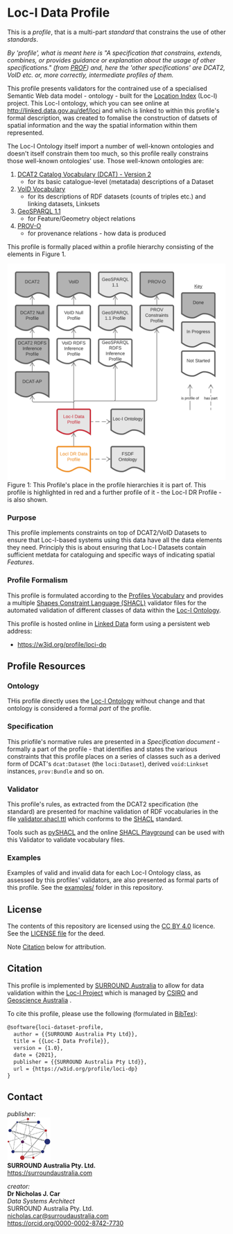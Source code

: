 # Loc-I Data Profile
This is a _profile_, that is a multi-part _standard_ that constrains the use of other _standards_. 

_By 'profile', what is meant here is "A specification that constrains, extends, combines, or provides guidance or explanation about the usage of other specifications." (from [PROF](https://www.w3.org/TR/dx-prof/#definitions)) and, here the 'other specifications' are DCAT2, VoID etc. or, more correctly, intermediate profiles of them._

This profile presents validators for the contrained use of  a specialised Semantic Web data model - ontology - built for the [Location Index](https://www.ga.gov.au/locationindex) (Loc-I) project. This Loc-I ontology, which you can see online at <http://linked.data.gov.au/def/loci> and which is linked to within this profile's formal description, was created to fomalise the construction of datsets of spatial information and the way the spatial information within them represented. 

The Loc-I Ontology itself import a number of well-known ontologies and doesn't itself constrain them too much, so this profile really constrains those well-known ontologies' use. Those well-known ontologies are:

1. [DCAT2 Catalog Vocabulary (DCAT) - Version 2](https://www.w3.org/TR/vocab-dcat/) 
    * for its basic catalogue-level (metatada) descriptions of a Dataset
2. [VoID Vocabulary](https://www.w3.org/TR/void/) 
    * for its descriptions of RDF datasets (counts of triples etc.) and linking datasets, Linksets
3. [GeoSPARQL 1.1](https://opengeospatial.github.io/ogc-geosparql/geosparql11/spec.html)
    * for Feature/Geometry object relations
4. [PROV-O](https://www.w3.org/TR/prov-o/)
    * for provenance relations - how data is produced

This profile is formally placed within a profile hierarchy consisting of the elements in Figure 1.

![](hierarchy.png)
Figure 1: This Profile's place in the profile hierarchies it is part of. This profile is highlighted in red and a further profile of it - the Loc-I DR Profile - is also shown.


### Purpose
This profile implements constraints on top of DCAT2/VoID Datasets to ensure that Loc-I-based systems using this data have all the data elements they need. Principly this is about ensuring that Loc-I Datasets contain sufficient metdata for cataloguing and specific ways of indicating spatial _Features_.

### Profile Formalism
This profile is formulated according to the [Profiles Vocabulary](https://www.w3.org/TR/dx-prof/) and provides a multiple [Shapes Constraint Language (SHACL)](https://www.w3.org/TR/shacl/) validator files for the automated validation of different classes of data within the [Loc-I Ontology](https://linked.data.gov.au/def/loci).

This profile is hosted online in [Linked Data](https://www.w3.org/standards/semanticweb/data) form using a persistent web address:

* <https://w3id.org/profile/loci-dp>


## Profile Resources

### Ontology
THis profile directly uses the [Loc-I Ontology](https://linked.data.gov.au/def/loci) without change and that ontology is considered a formal _part_ of the profile.

### Specification
This priofile's normative rules are presented in a _Specification document_ - formally a part of the profile - that identifies and states the various constraints that this profile places on a series of classes such as a derived form of DCAT's `dcat:Dataset` (the `loci:Dataset`), derived `void:Linkset` instances, `prov:Bundle` and so on.

### Validator
This profile's rules, as extracted from the DCAT2 specification (the standard) are presented for machine validation of RDF vocabularies in the file [validator.shacl.ttl](validator.shacl.ttl) which conforms to the [SHACL](https://www.w3.org/TR/shacl/) standard.

Tools such as [pySHACL](https://github.com/RDFLib/pySHACL) and the online [SHACL Playground](https://shacl.org/playground/) can be used with this Validator to validate vocabulary files.

### Examples
Examples of valid and invalid data for each Loc-I Ontology class, as assessed by this profiles' validators, are also presented as formal parts of this profile. See the [examples/](examples/) folder in this repository.


## License  
The contents of this repository are licensed using the [CC BY 4.0](https://creativecommons.org/licenses/by/4.0/) licence. See the [LICENSE file](LICENSE) for the deed. 

Note [Citation](#citation) below for attribution.


## Citation
This profile is implemented by [SURROUND Australia](https://surroundaustralia.com) to allow for data validation within the [Loc-I Project](https://www.ga.gov.au/locationindex) which is managed by [CSIRO](https://www.csiro.au) and [Geoscience Australia](https://www.ga.gov.au) .

To cite this profile, please use the following (formulated in [BibTex](http://www.bibtex.org/)):

```
@software{loci-dataset-profile,
  author = {{SURROUND Australia Pty Ltd}},
  title = {{Loc-I Data Profile}},
  version = {1.0},
  date = {2021},
  publisher = {{SURROUND Australia Pty Ltd}},
  url = {https://w3id.org/profile/loci-dp}
}
``` 


## Contact
*publisher:*  
![](style/SURROUND-logo-100.png)  
**SURROUND Australia Pty. Ltd.**  
<https://surroundaustralia.com>  

*creator:*  
**Dr Nicholas J. Car**  
*Data Systems Architect*  
SURROUND Australia Pty. Ltd.  
<nicholas.car@surroudaustralia.com>  
<https://orcid.org/0000-0002-8742-7730>